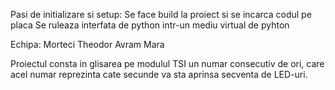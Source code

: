 Pasi de initializare si setup:
Se face build la proiect si se incarca codul pe placa
Se ruleaza interfata de python intr-un mediu virtual de pyhton



Echipa:
Morteci Theodor
Avram Mara

Proiectul consta in glisarea pe modulul TSI un numar consecutiv de ori, care acel numar reprezinta cate secunde va sta aprinsa secventa de LED-uri.
